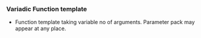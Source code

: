 ### Variadic Function template
- Function template taking variable no of arguments. Parameter pack may appear at any place.
